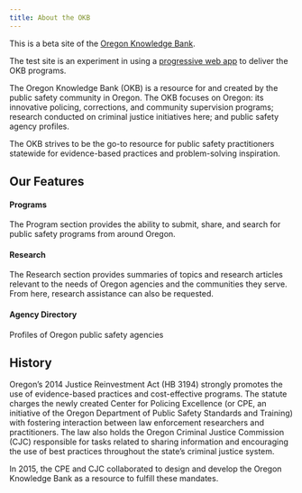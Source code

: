 ```yaml
---
title: About the OKB
---
```


This is a beta site of the [Oregon Knowledge Bank](http://okb.oregon.gov).

The test site is an experiment in using a [progressive web app](https://developers.google.com/web/progressive-web-apps/) to deliver the OKB programs.

The Oregon Knowledge Bank (OKB) is a resource for and created by the public safety community in Oregon. The OKB focuses on Oregon: its innovative policing, corrections, and community supervision programs; research conducted on criminal justice initiatives here; and public safety agency profiles.

The OKB strives to be the go-to resource for public safety practitioners statewide for evidence-based practices and problem-solving inspiration.

## Our Features

#### Programs

The Program section provides the ability to submit, share, and search for public safety programs from around Oregon.

#### Research

The Research section provides summaries of topics and research articles relevant to the needs of Oregon agencies and the communities they serve. From here, research assistance can also be requested.

#### Agency Directory

Profiles of Oregon public safety agencies

## History

Oregon’s 2014 Justice Reinvestment Act (HB 3194) strongly promotes the use of evidence-based practices and cost-effective programs. The statute charges the newly created Center for Policing Excellence (or CPE, an initiative of the Oregon Department of Public Safety Standards and Training) with fostering interaction between law enforcement researchers and practitioners. The law also holds the Oregon Criminal Justice Commission (CJC) responsible for tasks related to sharing information and encouraging the use of best practices throughout the state’s criminal justice system.

In 2015, the CPE and CJC collaborated to design and develop the Oregon Knowledge Bank as a resource to fulfill these mandates.
